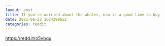 ```yaml
--- 
layout: post 
title: If you're worried about the whales, now is a good time to buy 
date: 2021-06-22 1624390652 
categories: reddit 
--- 
```

https://redd.it/o5vbqu